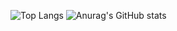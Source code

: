 ![Top Langs](https://github-readme-stats.vercel.app/api/top-langs/?username=harinezumi616&layout=compact&theme=gruvbox)
![Anurag's GitHub stats](https://github-readme-stats.vercel.app/api?username=harinezumi616&theme=tokyonight)
